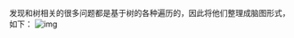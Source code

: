 发现和树相关的很多问题都是基于树的各种遍历的，因此将他们整理成脑图形式，如下：
<img src="https://img2020.cnblogs.com/blog/1919232/202011/1919232-20201129084917584-1092878595.png" alt="img"  />

 
